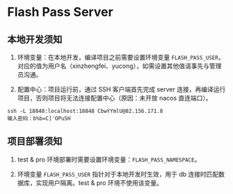 # Flash Pass Server

## 本地开发须知
1. 环境变量：在本地开发，编译项目之前需要设置环境变量 `FLASH_PASS_USER`，对应的值为用户名（xinzhengfei、yucong），如需设置其他值请事先与管理员沟通。


2. 配置中心：项目运行前，通过 SSH 客户端首先完成 server 连接，再编译运行项目，否则项目将无法连接配置中心（原因：未开放 nacos 直连端口）。
```
ssh -L 18848:localhost:18848 CbwYYmlU@82.156.171.8
输入密码：b%b=C]'OPuSH
```

## 项目部署须知
1. test & pro 环境部署时需要设置环境变量：`FLASH_PASS_NAMESPACE`。


2. 环境变量 `FLASH_PASS_USER` 指针对于本地开发时生效，用于 db 连接时匹配数据库，实现用户隔离。test & pro 环境不使用该变量。

